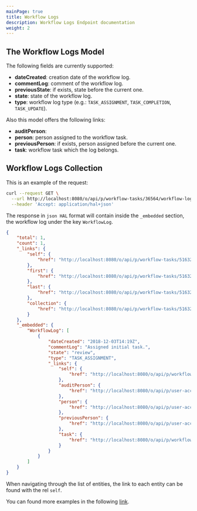 ```yaml
---
mainPage: true
title: Workflow Logs
description: Workflow Logs Endpoint documentation
weight: 2
---
```


## The Workflow Logs Model

The following fields are currently supported:

* **dateCreated**: creation date of the workflow log.
* **commentLog**: comment of the workflow log.
* **previousState**: if exists, state before the current one.
* **state**: state of the workflow log.
* **type**: workflow log type (e.g.: `TASK_ASSIGNMENT`, `TASK_COMPLETION`, `TASK_UPDATE`).

Also this model offers the following links:

* **auditPerson**: 
* **person**: person assigned to the workflow task.
* **previousPerson**: if exists, person assigned before the current one.
* **task**: workflow task which the log belongs.

## Workflow Logs Collection

This is an example of the request: 

```bash
curl --request GET \
  --url http://localhost:8080/o/api/p/workflow-tasks/36564/workflow-logs \
  --header 'Accept: application/hal+json'
```

The response in `json HAL` format will contain inside the `_embedded` section, the workflow log under the key `WorkflowLog`.

```json
{
    "total": 1,
    "count": 1,
    "_links": {
        "self": {
            "href": "http://localhost:8080/o/api/p/workflow-tasks/51632/workflow-logs?page=1&per_page=30"
        },
        "first": {
            "href": "http://localhost:8080/o/api/p/workflow-tasks/51632/workflow-logs?page=1&per_page=30"
        },
        "last": {
            "href": "http://localhost:8080/o/api/p/workflow-tasks/51632/workflow-logs?page=1&per_page=30"
        },
        "collection": {
            "href": "http://localhost:8080/o/api/p/workflow-tasks/51632/workflow-logs"
        }
    },
    "_embedded": {
        "WorkflowLog": [
            {
                "dateCreated": "2018-12-03T14:19Z",
                "commentLog": "Assigned initial task.",
                "state": "review",
                "type": "TASK_ASSIGNMENT",
                "_links": {
                    "self": {
                        "href": "http://localhost:8080/o/api/p/workflow-logs/51641"
                    },
                    "auditPerson": {
                        "href": "http://localhost:8080/o/api/p/user-account/20139"
                    },
                    "person": {
                        "href": "http://localhost:8080/o/api/p/user-account/0"
                    },
                    "previousPerson": {
                        "href": "http://localhost:8080/o/api/p/user-account/0"
                    },
                    "task": {
                        "href": "http://localhost:8080/o/api/p/workflow-tasks/51632"
                    }
                }
            }
        ]
    }
}
```

When navigating through the list of entities, the link to each entity can be found with the rel `self`.

You can found more examples in the following [link](/docs/my-user-account/workflow/workflow-logs/examples.html).